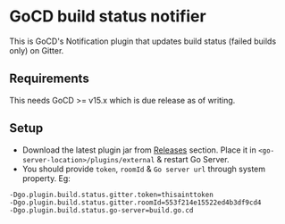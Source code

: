 # GoCD build status notifier
This is GoCD's Notification plugin that updates build status (failed builds only) on Gitter.

## Requirements
This needs GoCD >= v15.x which is due release as of writing.

## Setup
- Download the latest plugin jar from [Releases](https://github.com/srinivasupadhya/gitter-notifier/releases) section. Place it in `<go-server-location>/plugins/external` & restart Go Server.
- You should provide `token`, `roomId` & `Go server url` through system property.
Eg:
```
-Dgo.plugin.build.status.gitter.token=thisainttoken
-Dgo.plugin.build.status.gitter.roomId=553f214e15522ed4b3df9cd4
-Dgo.plugin.build.status.go-server=build.go.cd
```